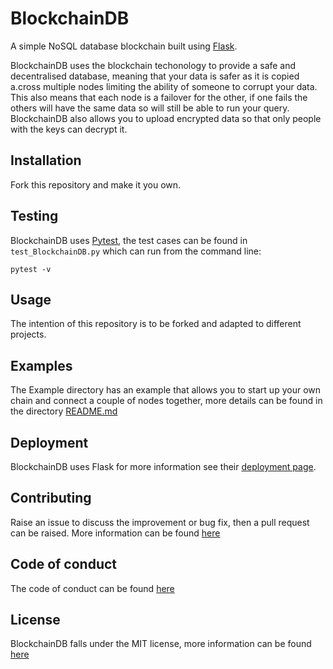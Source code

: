 # BlockchainDB
A simple NoSQL database blockchain built using [Flask](https://flask.palletsprojects.com/en/1.1.x/).

BlockchainDB uses the blockchain techonology to provide a safe and decentralised database, meaning that your data is safer as it is copied a.cross multiple nodes limiting the ability of someone to corrupt your data. This also means that each node is a failover for the other, if one fails the others will have the same data so will still be able to run your query. BlockchainDB also allows you to upload encrypted data so that only people with the keys can decrypt it.

## Installation
Fork this repository and make it you own.

## Testing
BlockchainDB uses [Pytest](https://docs.pytest.org/en/latest/), the test cases can be found in `test_BlockchainDB.py` which can run from the command line:
```shell
pytest -v
```

## Usage
The intention of this repository is to be forked and adapted to different projects.  

## Examples
The Example directory has an example that allows you to start up your own chain and connect a couple of nodes together, more details can be found in the directory [README.md](https://github.com/0100101001010000/BlockchainDB/blob/master/Example/README.md)

## Deployment
BlockchainDB uses Flask for more information see their [deployment page](https://flask.palletsprojects.com/en/1.1.x/deploying/#deployment).

## Contributing
Raise an issue to discuss the improvement or bug fix, then a pull request can be raised. More information can be found [here](https://github.com/0100101001010000/BlockchainDB/blob/master/CONTRIBUTING.md) 

## Code of conduct
The code of conduct can be found [here](https://github.com/0100101001010000/BlockchainDB/blob/master/CODE_OF_CONDUCT.md)

## License
BlockchainDB falls under the MIT license, more information can be found [here](https://github.com/0100101001010000/BlockchainDB/blob/master/LICENSE.md)

